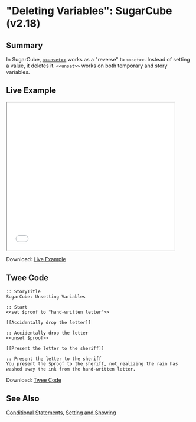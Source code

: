 # "Deleting Variables": SugarCube (v2.18)

## Summary

In SugarCube, [`<<unset>>`](http://www.motoslave.net/sugarcube/2/docs/#macros-macro-unset) works as a "reverse" to `<<set>>`. Instead of setting a value, it deletes it. `<<unset>>` works on both temporary and story variables.

## Live Example

<section>
<iframe src="sugarcube_deletingvariables_example.html" height=400 width=90%></iframe>

Download: <a href="sugarcube_deletingvariables_example.html" target="_blank">Live Example</a>
</section>

## Twee Code

```twee
:: StoryTitle
SugarCube: Unsetting Variables

:: Start
<<set $proof to "hand-written letter">>

[[Accidentally drop the letter]]

:: Accidentally drop the letter
<<unset $proof>>

[[Present the letter to the sheriff]]

:: Present the letter to the sheriff
You present the $proof to the sheriff, not realizing the rain has washed away the ink from the hand-written letter.

```

Download: <a href="sugarcube_deletingvariables_twee.txt" target="_blank">Twee Code</a>

## See Also

[Conditional Statements](../../conditionalstatements/sugarcube/sugarcube_conditionalstatements.md), [Setting and Showing](../../settingandshowing/sugarcube/sugarcube_settingandshowing.md)
